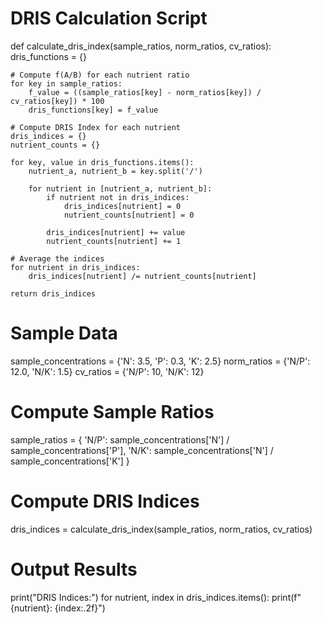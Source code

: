 # DRIS Calculation Script

def calculate_dris_index(sample_ratios, norm_ratios, cv_ratios):
    dris_functions = {}
    
    # Compute f(A/B) for each nutrient ratio
    for key in sample_ratios:
        f_value = ((sample_ratios[key] - norm_ratios[key]) / cv_ratios[key]) * 100
        dris_functions[key] = f_value
    
    # Compute DRIS Index for each nutrient
    dris_indices = {}
    nutrient_counts = {}
    
    for key, value in dris_functions.items():
        nutrient_a, nutrient_b = key.split('/')
        
        for nutrient in [nutrient_a, nutrient_b]:
            if nutrient not in dris_indices:
                dris_indices[nutrient] = 0
                nutrient_counts[nutrient] = 0
            
            dris_indices[nutrient] += value
            nutrient_counts[nutrient] += 1
    
    # Average the indices
    for nutrient in dris_indices:
        dris_indices[nutrient] /= nutrient_counts[nutrient]
    
    return dris_indices

# Sample Data
sample_concentrations = {'N': 3.5, 'P': 0.3, 'K': 2.5}
norm_ratios = {'N/P': 12.0, 'N/K': 1.5}
cv_ratios = {'N/P': 10, 'N/K': 12}

# Compute Sample Ratios
sample_ratios = {
    'N/P': sample_concentrations['N'] / sample_concentrations['P'],
    'N/K': sample_concentrations['N'] / sample_concentrations['K']
}

# Compute DRIS Indices
dris_indices = calculate_dris_index(sample_ratios, norm_ratios, cv_ratios)

# Output Results
print("DRIS Indices:")
for nutrient, index in dris_indices.items():
    print(f"{nutrient}: {index:.2f}")

